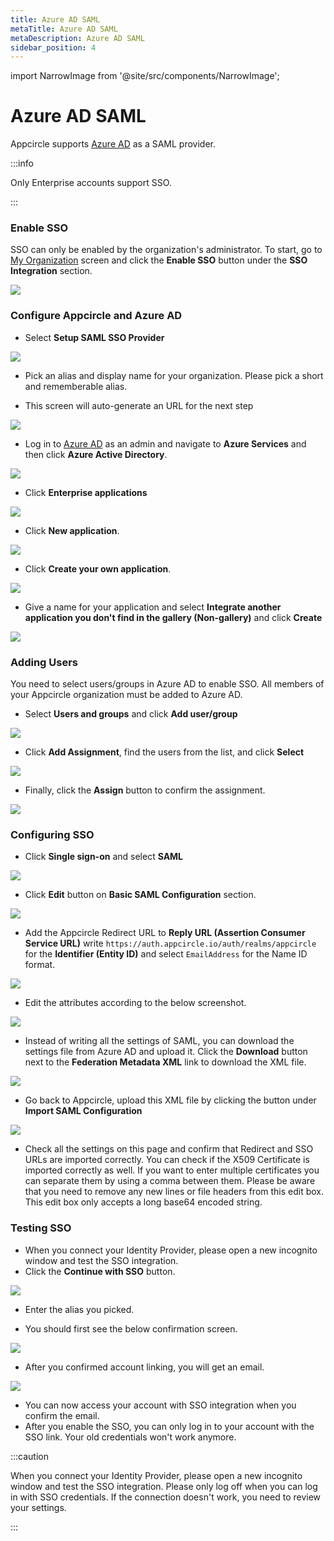 ```yaml
---
title: Azure AD SAML
metaTitle: Azure AD SAML
metaDescription: Azure AD SAML
sidebar_position: 4
---
```


import NarrowImage from '@site/src/components/NarrowImage';

# Azure AD SAML

Appcircle supports [Azure AD](https://azure.microsoft.com/en-us/) as a SAML provider. 

:::info

Only Enterprise accounts support SSO.

:::


### Enable SSO

SSO can only be enabled by the organization's administrator. To start, go to [My Organization](../my-organization.md) screen and click the **Enable SSO** button under the **SSO Integration** section.

![](<https://cdn.appcircle.io/docs/assets/enable-sso.png>)

### Configure Appcircle and Azure AD

-  Select **Setup SAML SSO Provider**

![](<https://cdn.appcircle.io/docs/assets/sso-form.png>)

-  Pick an alias and display name for your organization. Please pick a short and rememberable alias.

- This screen will auto-generate an URL for the next step

![](<https://cdn.appcircle.io/docs/assets/sso-saml1.png>)

- Log in to [Azure AD](https://azure.microsoft.com/en-us/) as an admin and navigate to **Azure Services** and then click **Azure Active Directory**.

![](<https://cdn.appcircle.io/docs/assets/azurecreateapp1.png>)

- Click **Enterprise applications**

![](<https://cdn.appcircle.io/docs/assets/azurecreateapp2.png>)

- Click **New application**.

![](<https://cdn.appcircle.io/docs/assets/azurecreateapp3.png>)

- Click  **Create your own application**.

![](<https://cdn.appcircle.io/docs/assets/azurecreateapp4.png>)

- Give a name for your application and select   **Integrate another application you don't find in the gallery (Non-gallery)** and click **Create**

![](<https://cdn.appcircle.io/docs/assets/azurecreateapp5.png>)

### Adding Users

You need to select users/groups in Azure AD to enable SSO. All members of your Appcircle organization must be added to Azure AD. 

- Select **Users and groups** and click **Add user/group**

![](<https://cdn.appcircle.io/docs/assets/azureaddusers.png>)

- Click **Add Assignment**, find the users from the list, and click **Select**

![](<https://cdn.appcircle.io/docs/assets/azureaddassignment1.png>)

- Finally, click the **Assign** button to confirm the assignment.

![](<https://cdn.appcircle.io/docs/assets/azureaddassignment2.png>)

### Configuring SSO
 
 - Click **Single sign-on** and select **SAML**

![](<https://cdn.appcircle.io/docs/assets/azuressosettings1.png>)

- Click **Edit** button on **Basic SAML Configuration** section.

![](<https://cdn.appcircle.io/docs/assets/azuressosettings2.png>)


- Add the Appcircle Redirect URL to **Reply URL (Assertion Consumer Service URL)** write `https://auth.appcircle.io/auth/realms/appcircle` for the **Identifier (Entity ID)** and select `EmailAddress` for the Name ID format.

![](<https://cdn.appcircle.io/docs/assets/azuressosettings3.png>)

- Edit the attributes according to the below screenshot.

![](<https://cdn.appcircle.io/docs/assets/azuressosettings4.png>)


- Instead of writing all the settings of SAML, you can download the settings file from Azure AD and upload it. Click the **Download** button next to the **Federation Metadata XML** link to download the XML file.

![](<https://cdn.appcircle.io/docs/assets/azuressosettings5.png>)

- Go back to Appcircle, upload this XML file by clicking the button under **Import SAML Configuration**

![](<https://cdn.appcircle.io/docs/assets/sso-saml1.png>)

- Check all the settings on this page and confirm that Redirect and SSO URLs are imported correctly. You can check if the X509 Certificate is imported correctly as well. If you want to enter multiple certificates you can separate them by using a comma between them. Please be aware that you need to remove any new lines or file headers from this edit box. This edit box only accepts a long base64 encoded string.

### Testing SSO

- When you connect your Identity Provider, please open a new incognito window and test the SSO integration.
- Click the **Continue with SSO** button.

![](<https://cdn.appcircle.io/docs/assets/sso-loginbutton.png>)

- Enter the alias you picked.

<NarrowImage src="https://cdn.appcircle.io/docs/assets/sso-alias.png" />

- You should first see the below confirmation screen.

![](<https://cdn.appcircle.io/docs/assets/sso-linkaccount.png>)


- After you confirmed account linking, you will get an email.

![](<https://cdn.appcircle.io/docs/assets/sso-confirmlink.png>)

- You can now access your account with SSO integration when you confirm the email.
- After you enable the SSO, you can only log in to your account with the SSO link. Your old credentials won't work anymore.

:::caution

When you connect your Identity Provider, please open a new incognito window and test the SSO integration. Please only log off when you can log in with SSO credentials. If the connection doesn't work, you need to review your settings. 

:::
